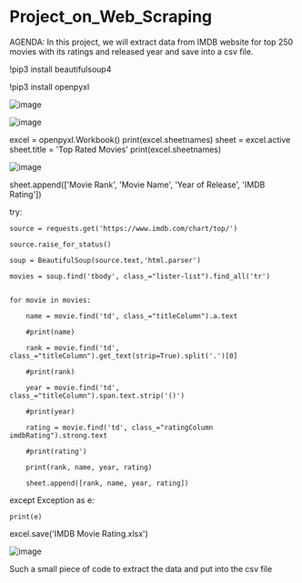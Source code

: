 # Project_on_Web_Scraping
AGENDA: In this project, we will extract data from IMDB website for top 250 movies with its ratings and released year and save into a csv file.

!pip3 install beautifulsoup4

!pip3 install openpyxl

![image](https://user-images.githubusercontent.com/58786546/186845161-3f793667-5ab2-443d-8c46-d2c06dd9b827.png)

![image](https://user-images.githubusercontent.com/58786546/186846261-d3b14c51-18e5-478a-8841-6d0bc972388a.png)


excel = openpyxl.Workbook()
print(excel.sheetnames)
sheet = excel.active
sheet.title = 'Top Rated Movies'
print(excel.sheetnames)

![image](https://user-images.githubusercontent.com/58786546/186846529-f0dc229a-c3d8-4ec2-9a0c-372a6f564f1d.png)

sheet.append(['Movie Rank', 'Movie Name', 'Year of Release', 'IMDB Rating'])

try:

    source = requests.get('https://www.imdb.com/chart/top/')
    
    source.raise_for_status()
    
    soup = BeautifulSoup(source.text,'html.parser')
    
    movies = soup.find('tbody', class_="lister-list").find_all('tr')
    
    
    for movie in movies:
    
        name = movie.find('td', class_="titleColumn").a.text
        
        #print(name)
        
        rank = movie.find('td', class_="titleColumn").get_text(strip=True).split('.')[0]
        
        #print(rank)
        
        year = movie.find('td', class_="titleColumn").span.text.strip('()')
        
        #print(year)
        
        rating = movie.find('td', class_="ratingColumn imdbRating").strong.text
        
        #print(rating')
        
        print(rank, name, year, rating)
        
        sheet.append([rank, name, year, rating])

except Exception as e:

    print(e)
    
excel.save('IMDB Movie Rating.xlsx')

![image](https://user-images.githubusercontent.com/58786546/186846930-5456e063-c1dc-4d95-9879-a76800f398f6.png)

Such a small piece of code to extract the data and put into the csv file
